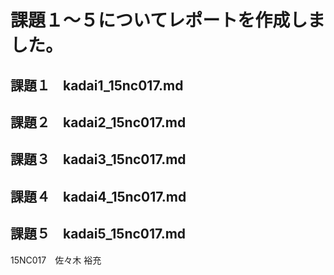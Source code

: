 # 課題１～５についてレポートを作成しました。
## 課題１　kadai1_15nc017.md
## 課題２　kadai2_15nc017.md
## 課題３　kadai3_15nc017.md
## 課題４　kadai4_15nc017.md
## 課題５　kadai5_15nc017.md

15NC017　佐々木 裕充

